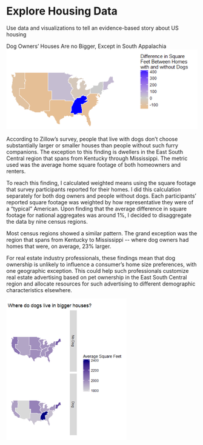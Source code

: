 # Explore Housing Data
Use data and visualizations to tell an evidence-based story about US housing

Dog Owners’ Houses Are no Bigger, Except in South Appalachia
![Map of difference in square footage by 9 census regions](images/diff_map.png)

According to Zillow’s survey, people that live with dogs don’t choose substantially larger or smaller houses than people without such furry companions. The exception to this finding is dwellers in the East South Central region that spans from Kentucky through Mississippi. The metric used was the average home square footage of both homeowners and renters. 

To reach this finding, I calculated weighted means using the square footage that survey participants reported for their homes. I did this calculation separately for both dog owners and people without dogs. Each participants’ reported square footage was weighted by how representative they were of a “typical” American. Upon finding that the average difference in square footage for national aggregates was around 1%, I decided to disaggregate the data by nine census regions.

Most census regions showed a similar pattern. The grand exception was the region that spans from Kentucky to Mississippi -- where dog owners had homes that were, on average, 23% larger.

For real estate industry professionals, these findings mean that dog ownership is unlikely to influence a consumer’s home size preferences, with one geographic exception. This could help such professionals customize real estate advertising based on pet ownership in the East South Central region and allocate resources for such advertising to different demographic characteristics elsewhere.

![2 maps of average square footage. Both maps show that except for south appalachia, houses without dogs are slightly smaller or hardly any different in size](images/avgsqfeet_map.png)
